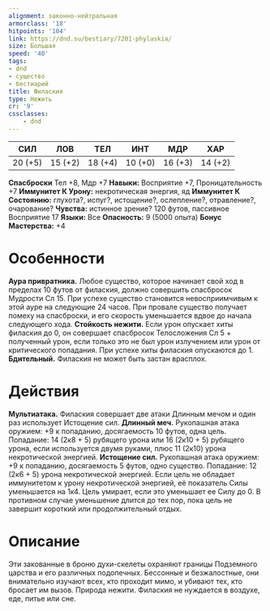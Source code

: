 ```yaml
---
alignment: законно-нейтральная
armorclass: '18'
hitpoints: '104'
link: https://dnd.su/bestiary/7201-phylaskia/
size: Большая
speed: '40'
tags:
- dnd
- существо
- бестиарий
title: Филаския
type: Нежить
cr: '9'
cssclasses:
    - dnd
---
```



| СИЛ | ЛОВ | ТЕЛ | ИНТ | МДР | ХАР |
|---|---|---|---|---|---|
| 20 (+5) | 15 (+2) | 18 (+4) | 10 (+0) | 16 (+3) | 14 (+2) |
**Спасброски** Тел +8, Мдр +7
**Навыки:** Восприятие +7, Проницательность +7
**Иммунитет К Урону:** некротическая энергия, яд
**Иммунитет К Состоянию:** глухота?, испуг?, истощение?, ослепление?, отравление?, очарование?
**Чувства:** истинное зрение? 120 футов, пассивное Восприятие 17
**Языки:** Все
**Опасность:** 9 (5000 опыта)
**Бонус Мастерства:** +4


# Особенности
**Аура привратника.** Любое существо, которое начинает свой ход в пределах 10 футов от филаския, должно совершить спасбросок Мудрости Сл 15. При успехе существо становится невосприимчивым к этой ауре на следующие 24 часов. При провале существо получает помеху на спасброски, и его скорость уменьшается вдвое до начала следующего хода.
**Стойкость нежити.** Если урон опускает хиты филаския до 0, он совершает спасбросок Телосложения Сл 5 + полученный урон, если только это не был урон излучением или урон от критического попадания. При успехе хиты филаския опускаются до 1.
**Бдительный.** Филаския не может быть застан врасплох.


# Действия
**Мультиатака.** Филаския совершает две атаки Длинным мечом и один раз использует Истощение сил.
**Длинный меч.** Рукопашная атака оружием: +9 к попаданию, досягаемость 10 футов, одна цель. Попадание: 14 (2к8 + 5) рубящего урона или 16 (2к10 + 5) рубящего урона, если используется двумя руками, плюс 11 (2к10) урона некротической энергией.
**Истощение сил.** Рукопашная атака оружием: +9 к попаданию, досягаемость 5 футов, одно существо. Попадание: 12 (2к6 + 5) урона некротической энергией. Если цель не обладает иммунитетом к урону некротической энергией, её показатель Силы уменьшается на 1к4. Цель умирает, если это уменьшает ее Силу до 0. В противном случае уменьшение длится до тех пор, пока цель не завершит короткий или продолжительный отдых.


# Описание
Эти закованные в броню духи-скелеты охраняют границы Подземного царства и его различных подопечных. Бессонные и безжалостные, они внимательно изучают всех, кто проходит мимо, и убивают тех, кто бросает им вызов. Природа нежити. Филаския не нуждается в воздухе, еде, питье или сне.